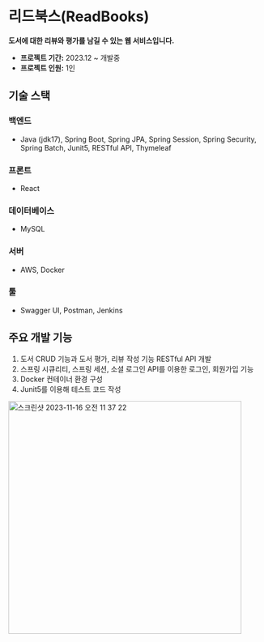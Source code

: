 # 리드북스(ReadBooks)

**도서에 대한 리뷰와 평가를 남길 수 있는 웹 서비스입니다.**

- **프로젝트 기간:** 2023.12 ~ 개발중
- **프로젝트 인원:** 1인

## 기술 스택
### 백엔드
- Java (jdk17), Spring Boot, Spring JPA, Spring Session, Spring Security, Spring Batch, Junit5, RESTful API, Thymeleaf

### 프론트
- React

### 데이터베이스
- MySQL

### 서버
- AWS, Docker

### 툴
- Swagger UI, Postman, Jenkins

## 주요 개발 기능
1. 도서 CRUD 기능과 도서 평가, 리뷰 작성 기능 RESTful API 개발
2. 스프링 시큐리티, 스프링 세션, 소셜 로그인 API를 이용한 로그인, 회원가입 기능
3. Docker 컨테이너 환경 구성
4. Junit5를 이용해 테스트 코드 작성

<img width="460" alt="스크린샷 2023-11-16 오전 11 37 22" src="https://github.com/h1s0s/readBooks/assets/91957568/c21c37e9-9731-4562-a4ed-4c3cb66d12dd">

